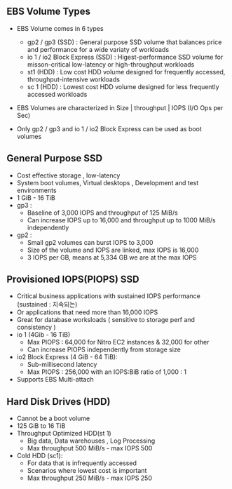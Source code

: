 ## EBS Volume Types

- EBS Volume comes in 6 types

  - gp2 / gp3 (SSD) : General purpose SSD volume that balances price and performance for a wide variaty of workloads
  - io 1 / io2 Block Express (SSD) : Higest-performance SSD volume for misson-critical low-latency or high-throughput workloads
  - st1 (HDD) : Low cost HDD volume designed for frequently accessed, throughput-intensive workloads
  - sc 1 (HDD) : Lowest cost HDD volume designed for less frequently accessed workloads

- EBS Volumes are characterized in Size | throughput | IOPS (I/O Ops per Sec)
- Only gp2 / gp3 and io 1 / io2 Block Express can be used as boot volumes

## General Purpose SSD

- Cost effective storage , low-latency
- System boot volumes, Virtual desktops , Development and test environments
- 1 GiB - 16 TiB
- gp3 :
  - Baseline of 3,000 IOPS and throughput of 125 MiB/s
  - Can increase IOPS up to 16,000 and throughput up to 1000 MiB/s independently
- gp2 :
  - Small gp2 volumes can burst IOPS to 3,000
  - Size of the volume and IOPS are linked, max IOPS is 16,000
  - 3 IOPS per GB, means at 5,334 GB we are at the max IOPS

## Provisioned IOPS(PIOPS) SSD

- Critical business applications with sustained IOPS performance (sustained : 지속되는)
- Or applications that need more than 16,000 IOPS
- Great for database worksloads ( sensitive to storage perf and consistency )
- io 1 (4Gib - 16 TiB)
  - Max PIOPS : 64,000 for Nitro EC2 instances & 32,000 for other
  - Can increase PIOPS independently from storage size
- io2 Block Express (4 GiB - 64 TiB):
  - Sub-millisecond latency
  - Max PIOPS : 256,000 with an IOPS:BiB ratio of 1,000 : 1
- Supports EBS Multi-attach

## Hard Disk Drives (HDD)

- Cannot be a boot volume
- 125 GiB to 16 TiB
- Throughput Optimized HDD(st 1)
  - Big data, Data warehouses , Log Processing
  - Max throughput 500 MiB/s - max IOPS 500
- Cold HDD (sc1):
  - For data that is infrequently accessed
  - Scenarios where lowest cost is important
  - Max throughput 250 MiB/s - max IOPS 250
